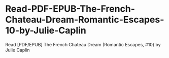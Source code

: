 # Read-PDF-EPUB-The-French-Chateau-Dream-Romantic-Escapes-10-by-Julie-Caplin
Read [PDF/EPUB] The French Chateau Dream (Romantic Escapes, #10) by Julie Caplin
